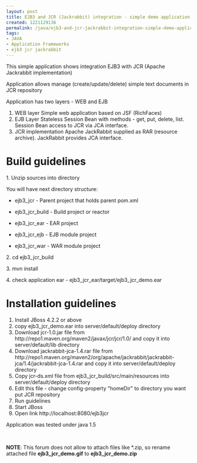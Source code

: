 ```yaml
---
layout: post
title: EJB3 and JCR (Jackrabbit) integration - simple demo application
created: 1221129136
permalink: /java/ejb3-and-jcr-jackrabbit-integration-simple-demo-application
tags:
- JAVA
- Application Frameworks
- ejb3 jcr jackrabbit
---
```

<p>This simple application shows integration EJB3 with JCR (Apache Jackrabbit implementation)</p><p>Application allows manage (create/update/delete) simple text documents in JCR repository</p><p>Application has two layers - WEB and EJB</p><ol><li>WEB layer 	Simple web application based on JSF (RichFaces)</li><li>EJB Layer 	Stateless Session Bean with methods - get, put, delete, list. 	Session Bean access to JCR via JCA interface.</li><li>JCR implementation Apache JackRabbit supplied as RAR (resource archive). 	JackRabbit provides JCA interface.</li></ol><h1>Build guidelines</h1><p>1. Unzip sources into directory</p><p class="rteindent2">You will have next directory structure:</p><ul><li><p>ejb3_jcr - Parent project that holds parent pom.xml</p></li><li><p>ejb3_jcr_build - Build project or reactor</p></li><li><p>ejb3_jcr_ear - EAR project</p></li><li><p>ejb3_jcr_ejb - EJB module project</p></li><li><p>ejb3_jcr_war - WAR module project <span style="display: none;">&nbsp;</span></p></li></ul><p>2. cd ejb3_jcr_build</p><p>3. mvn install</p><p>4. check applicatio<span style="display: none;">&nbsp;</span>n ear - ejb3_jcr_ear/target/ejb3_jcr_demo.ear</p><h1>Installation guidelines</h1><ol><li>Install JBoss 4.2.2 or above</li><li>copy ejb3_jcr_demo.ear into server/default/deploy directory</li><li>Download jcr-1.0.jar file from http://repo1.maven.org/maven2/javax/jcr/jcr/1.0/ and copy it into server/default/lib directory</li><li>Download jackrabbit-jca-1.4.rar file from http://repo1.maven.org/maven2/org/apache/jackrabbit/jackrabbit-jca/1.4/jackrabbit-jca-1.4.rar and copy it into server/default/deploy directory</li><li>Copy jcr-ds.xml file from ejb3_jcr_build/src/main/resources into server/default/deploy directory</li><li>Edit this file - change config-property &quot;homeDir&quot; to directory you want put JCR repository</li><li>Run guidelines</li><li>Start JBoss</li><li>Open link http://localhost:8080/ejb3jcr</li></ol><p>Application was tested under java 1.5</p><p>&nbsp;</p><p><strong>NOTE</strong>: This forum does not allow to attach files like *.zip, so rename attached file <strong>ejb3_jcr_demo.gif</strong> to <strong>ejb3_jcr_demo.zip</strong></p><p>&nbsp;</p>
